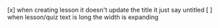 [x] when creating lesson it doesn't update the title it just say untitled
[ ] when lesson/quiz text is long the width is expanding

